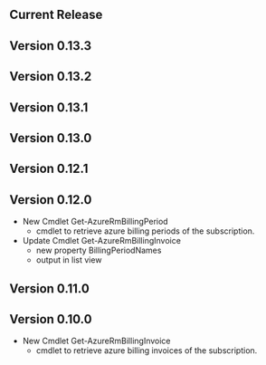 ﻿<!--
    Please leave this section at the top of the change log.

    Changes for the current release should go under the section titled "Current Release", and should adhere to the following format:

    ## Current Release
    * Overview of change #1
        - Additional information about change #1
    * Overview of change #2
        - Additional information about change #2
        - Additional information about change #2
    * Overview of change #3
    * Overview of change #4
        - Additional information about change #4

    ## YYYY.MM.DD - Version X.Y.Z (Previous Release)
    * Overview of change #1
        - Additional information about change #1
-->
## Current Release

## Version 0.13.3

## Version 0.13.2

## Version 0.13.1

## Version 0.13.0

## Version 0.12.1

## Version 0.12.0
* New Cmdlet Get-AzureRmBillingPeriod
    - cmdlet to retrieve azure billing periods of the subscription.
* Update Cmdlet Get-AzureRmBillingInvoice
	- new property BillingPeriodNames
	- output in list view

## Version 0.11.0

## Version 0.10.0
* New Cmdlet Get-AzureRmBillingInvoice
    - cmdlet to retrieve azure billing invoices of the subscription.